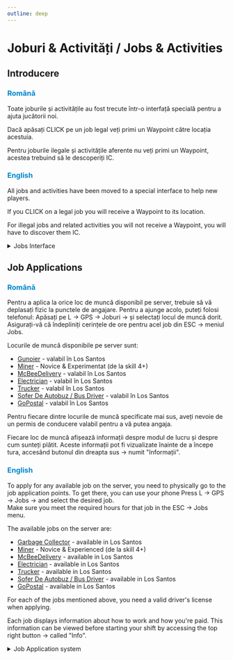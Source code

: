 ```yaml
---
outline: deep
---
```


# Joburi & Activități / Jobs & Activities

## Introducere

### <span style="color: #0088CC">Română</span>

Toate joburile și activitățile au fost trecute într-o interfață specială pentru a ajuta jucătorii noi.

Dacă apăsați CLICK pe un job legal veți primi un Waypoint către locația acestuia.

Pentru joburile ilegale și activitățile aferente nu veți primi un Waypoint, acestea trebuind să le descoperiți IC.

### <span style="color: #0088CC">English</span>

All jobs and activities have been moved to a special interface to help new players.

If you CLICK on a legal job you will receive a Waypoint to its location.

For illegal jobs and related activities you will not receive a Waypoint, you will have to discover them IC.

<details>
  <summary>Jobs Interface</summary>
  <img src="https://v.b-zone.ro/images/wiki/jobs-interface.gif" alt="Jobs Interface">
</details>

## Job Applications

### <span style="color: #0088CC">Română</span>

Pentru a aplica la orice loc de muncă disponibil pe server, trebuie să vă deplasați fizic la punctele de angajare. Pentru a ajunge acolo, puteți folosi telefonul: <span class="button-p-job">Apăsați pe L -> GPS -> Joburi -> și selectați locul de muncă dorit.</span>
<br>Asigurați-vă că îndepliniți cerințele de ore pentru acel job din <span class="button-p-job">ESC -> meniul Jobs.</span>

Locurile de muncă disponibile pe server sunt:
- [Gunoier](https://b-zone-gta-v.github.io/B-Zone-GTA-V-Wiki/server/jobs/garbageman.html) - valabil în Los Santos
- [Miner](https://b-zone-gta-v.github.io/B-Zone-GTA-V-Wiki/server/jobs/miner.html) - Novice & Experimentat (de la skill 4+)
- [McBeeDelivery](https://b-zone-gta-v.github.io/B-Zone-GTA-V-Wiki/server/jobs/mcbee.html) - valabil în Los Santos
- [Electrician](https://b-zone-gta-v.github.io/B-Zone-GTA-V-Wiki/server/jobs/electrician.html) - valabil în Los Santos
- [Trucker](https://b-zone-gta-v.github.io/B-Zone-GTA-V-Wiki/server/jobs/trucker.html) - valabil în Los Santos
- [Șofer De Autobuz / Bus Driver](https://b-zone-gta-v.github.io/B-Zone-GTA-V-Wiki/server/jobs/bus_driver.html) - valabil în Los Santos
- [GoPostal](https://b-zone-gta-v.github.io/B-Zone-GTA-V-Wiki/server/jobs/gopostal.html) - valabil în Los Santos

Pentru fiecare dintre locurile de muncă specificate mai sus, aveți nevoie de un <span class="button-p-job">permis de conducere</span> valabil pentru a vă putea angaja.

Fiecare loc de muncă afișează informații despre modul de lucru și despre cum sunteți plătit. Aceste informații pot fi vizualizate înainte de a începe tura, accesând <span class="button-p-job">butonul din dreapta sus -> numit "Informații"</span>.

### <span style="color: #0088CC">English</span>

To apply for any available job on the server, you need to physically go to the job application points. To get there, you can use your phone <span class="button-p-job">Press L -> GPS -> Jobs -> and select the desired job.</span>
<br>Make sure you meet the required hours for that job in the <span class="button-p-job">ESC -> Jobs menu.</span></br>

The available jobs on the server are: 
 
- [Garbage Collector](https://b-zone-gta-v.github.io/B-Zone-GTA-V-Wiki/server/jobs/garbageman.html) - available in Los Santos
- [Miner](https://b-zone-gta-v.github.io/B-Zone-GTA-V-Wiki/server/jobs/miner.html) - Novice & Experienced (de la skill 4+)
- [McBeeDelivery](https://b-zone-gta-v.github.io/B-Zone-GTA-V-Wiki/server/jobs/mcbee.html) - available in Los Santos
- [Electrician](https://b-zone-gta-v.github.io/B-Zone-GTA-V-Wiki/server/jobs/electrician.html) - available in Los Santos
- [Trucker](https://b-zone-gta-v.github.io/B-Zone-GTA-V-Wiki/server/jobs/trucker.html) - available in Los Santos
- [Șofer De Autobuz / Bus Driver](https://b-zone-gta-v.github.io/B-Zone-GTA-V-Wiki/server/jobs/bus_driver.html) - available in Los Santos
- [GoPostal](https://b-zone-gta-v.github.io/B-Zone-GTA-V-Wiki/server/jobs/gopostal.html) - available in Los Santos

For each of the jobs mentioned above, you need a valid <span class="button-p-job">driver's license</span> when applying.

Each job displays information about how to work and how you're paid. This information can be viewed before starting your shift by accessing the <span class="button-p-job">top right button -> called "Info"</span>.

<details>
  <summary>Job Application system</summary>
  <img src="https://v.b-zone.ro/images/wiki/jobs-application.gif" alt="Job Application system">
</details>